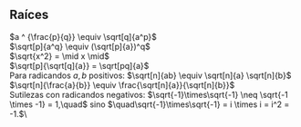 Raíces
------

$a ^ {\frac{p}{q}} \equiv \sqrt[q]{a^p}$\
$\sqrt[p]{a^q} \equiv (\sqrt[p]{a})^q$\
$\sqrt{x^2} = \mid x \mid$\
$\sqrt[p]{\sqrt[q]{a}} = \sqrt[pq]{a}$\
Para radicandos $a, b$ positivos:
$\sqrt[n]{ab} \equiv \sqrt[n]{a} \sqrt[n]{b}$\
$\sqrt[n]{\frac{a}{b}} \equiv \frac{\sqrt[n]{a}}{\sqrt[n]{b}}$\
Sutilezas con radicandos negativos:
$\sqrt{-1}\times\sqrt{-1} \neq \sqrt{-1 \times -1} = 1,\quad$ sino
$\quad\sqrt{-1}\times\sqrt{-1} = i \times i = i^2 = -1.$\